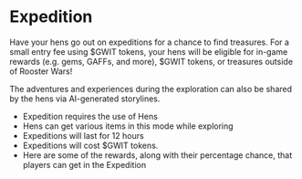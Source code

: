 # **Expedition**

Have your hens go out on expeditions for a chance to find treasures. For a small entry fee using $GWIT tokens, your hens will be eligible for in-game rewards (e.g. gems, GAFFs, and more), $GWIT tokens, or treasures outside of Rooster Wars!

The adventures and experiences during the exploration can also be shared by the hens via AI-generated storylines.

- Expedition requires the use of Hens
- Hens can get various items in this mode while exploring
- Expeditions will last for 12 hours
- Expeditions will cost $GWIT tokens.
- Here are some of the rewards, along with their percentage chance, that players can get in the Expedition
